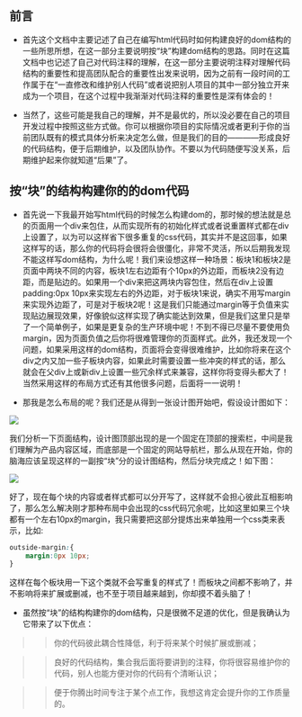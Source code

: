 ## 前言

* 首先这个文档中主要记述了自己在编写html代码时如何构建良好的dom结构的一些所思所想，在这一部分主要说明按“块”构建dom结构的思路。同时在这篇文档中也记述了自己对代码注释的理解，在这一部分主要说明注释对理解代码结构的重要性和提高团队配合的重要性出发来说明，因为之前有一段时间的工作属于在“一直修改和维护别人代码”或者说把别人项目的其中一部分独立开来成为一个项目，在这个过程中我渐渐对代码注释的重要性是深有体会的！

* 当然了，这些可能是我自己的理解，并不是最优的，所以没必要在自己的项目开发过程中按照这些方式做。你可以根据你项目的实际情况或者更利于你的当前团队既有的模式具体分析来决定怎么做，但是我们的目的————形成良好的代码结构，便于后期维护，以及团队协作。不要以为代码随便写没关系，后期维护起来你就知道“后果”了。

## 按“块”的结构构建你的的dom代码

* 首先说一下我最开始写html代码的时候怎么构建dom的，那时候的想法就是总的页面用一个div来包住，从而实现所有的初始化样式或者说重置样式都在div上设置了，以为可以这样省下很多重复的css代码，其实并不是这回事，如果这样写的话，那么你的代码将会很将会很僵化，非常不灵活，所以后期我发现不能这样写dom结构，为什么呢！我们来设想这样一种场景：板块1和板块2是页面中两块不同的内容，板块1左右边距有个10px的外边距，而板块2没有边距，而是贴边的。如果用一个div来把这两块内容包住，然后在div上设置padding:0px 10px来实现左右的外边距，对于板块1来说，确实不用写margin来实现外边距了，可是对于板块2呢！这是我们只能通过margin等于负值来实现贴边展现效果，好像貌似这样实现了确实能达到效果，但是我们这里只是举了一个简单例子，如果是更复杂的生产环境中呢！不到不得已尽量不要使用负margin，因为页面负值之后你将很难管理你的页面样式。此外，我还发现一个问题，如果采用这样的dom结构，页面将会变得很难维护，比如你将来在这个div之内又加一些子板块内容，如果此时需要设置一些冲突的样式的话，那么就会在父div上或新div上设置一些冗余样式来兼容，这样你将变得头都大了！当然采用这样的布局方式还有其他很多问题，后面将一一说明！

* 那我是怎么布局的呢？我们还是从得到一张设计图开始吧，假设设计图如下：

![](https://github.com/woai30231/JavascriptDetails/blob/master/image/5_1.jpg)

我们分析一下页面结构，设计图顶部出现的是一个固定在顶部的搜索栏，中间是我们理解为产品内容区域，而底部是一个固定的网站导航栏，那么从现在开始，你的脑海应该呈现这样的一副按“块”分的设计图结构，然后分块完成之！如下图：

![](https://github.com/woai30231/JavascriptDetails/blob/master/image/5_2.jpg)

好了，现在每个块的内容或者样式都可以分开写了，这样就不会担心彼此互相影响了，那么怎么解决刚才那种布局中会出现的css代码冗余呢，比如这里如果三个块都有一个左右10px的margin，我只需要把这部分提炼出来单独用一个css类来表示，比如:

```css
outside-margin:{
	margin:0px 10px;
}
```

这样在每个板块用一下这个类就不会写重复的样式了！而板块之间都不影响了，并不影响将来扩展或删减，也不至于项目越来越到，你却摸不着头脑了！

* 虽然按“块”的结构构建你的dom结构，只是很微不足道的优化，但是我确认为它带来了以下优点：

>> 你的代码彼此耦合性降低，利于将来某个时候扩展或删减；

>> 良好的代码结构，集合我后面将要讲到的注释，你将很容易维护你的代码，别人也能方便对你的代码有个清晰认识；

>> 便于你腾出时间专注于某个点工作，我想这肯定会提升你的工作质量的。

